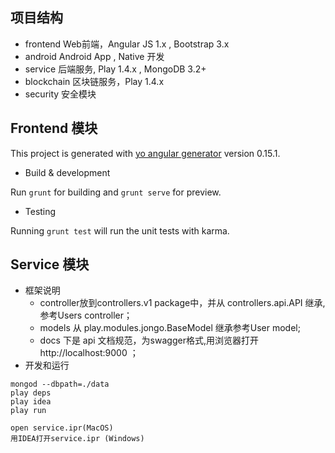 ## 项目结构
- frontend
Web前端，Angular JS 1.x , Bootstrap 3.x
- android
Android App , Native 开发
- service
后端服务, Play 1.4.x , MongoDB 3.2+
- blockchain
区块链服务，Play 1.4.x
- security
安全模块

## Frontend 模块
This project is generated with [yo angular generator](https://github.com/yeoman/generator-angular)
version 0.15.1.

- Build & development

Run `grunt` for building and `grunt serve` for preview.

- Testing

Running `grunt test` will run the unit tests with karma.

## Service 模块
- 框架说明
  - controller放到controllers.v1 package中，并从 controllers.api.API 继承, 参考Users controller；
  - models 从 play.modules.jongo.BaseModel 继承参考User model;
  - docs 下是 api 文档规范，为swagger格式,用浏览器打开 http://localhost:9000 ；
- 开发和运行
```shell
mongod --dbpath=./data
play deps
play idea
play run

open service.ipr(MacOS)
用IDEA打开service.ipr (Windows)

```



